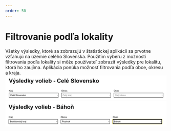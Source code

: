 ```yaml
---
order: 50
---
```


# Filtrovanie podľa lokality
Všetky výsledky, ktoré sa zobrazujú v štatistickej aplikácii sa prvotne vzťahujú na územie celého Slovenska. Použítím výberu z možností filtrovania podľa lokality si môže používateľ zobraziť výsledky pre lokalitu, ktorá ho zaujíma. Aplikácia ponúka možnosť filtrovania podľa obce, okresu a kraja.
![](/assets/images/user_guide/stats_app/locality_picker.png)
![](/assets/images/user_guide/stats_app/locality_picked.png)
